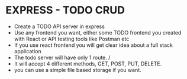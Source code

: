 # EXPRESS - TODO CRUD
- Create a TODO API server in express
- Use any frontend you want, either some TODO frontend you created with React or API testing tools like Postman etc
- If you use react frontend you will get clear idea about a full stack application
- The todo server will have only 1 route. /
- It will accept 4 different methods, GET, POST, PUT, DELETE.
- you can use a simple file based storage if you want.
